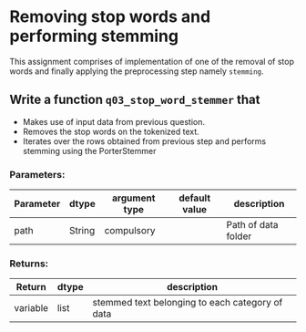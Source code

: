# Removing stop words and performing stemming

This assignment comprises of implementation of one of the removal of stop words and finally applying 
the preprocessing step namely `stemming`.


## Write a function `q03_stop_word_stemmer` that 
- Makes use of input data from previous question.
- Removes the stop words on the tokenized text.
- Iterates over the rows obtained from previous step and performs stemming using the PorterStemmer 



### Parameters:

| Parameter | dtype | argument type | default value | description |
| --- | --- | --- | --- | --- | 
| path | String | compulsory |  | Path of data folder |




### Returns:

| Return | dtype | description |
| --- | --- | --- | 
| variable | list | stemmed text belonging to each category of data |
